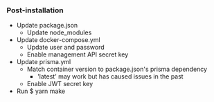 ### Post-installation
- Update package.json
    - Update node_modules
- Update docker-compose.yml
    - Update user and password
    - Enable management API secret key
- Update prisma.yml
    - Match container version to package.json's prisma dependency
        - 'latest' may work but has caused issues in the past
    - Enable JWT secret key
- Run $ yarn make
